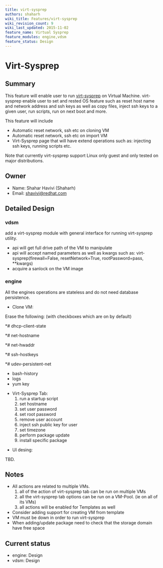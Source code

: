 ```yaml
---
title: virt-sysprep
authors: shaharh
wiki_title: Features/virt-sysprep
wiki_revision_count: 9
wiki_last_updated: 2015-11-02
feature_name: Virtual Sysprep
feature_modules: engine,vdsm
feature_status: Design
---
```


# Virt-Sysprep

## Summary

This feature will enable user to run [virt-sysprep](http://libguestfs.org/virt-sysprep.1.html) on Virtual Machine. virt-sysprep enable user to set and rested OS feature such as reset host name and network address and ssh keys as well as copy files, inject ssh keys to a given user, run scripts, run on next boot and more.

This feature will include

*   Automatic reset network, ssh etc on cloning VM
*   Automatic reset network, ssh etc on import VM
*   Virt-Sysprep page that will have extend operations such as: injecting ssh keys, running scripts etc.

Note that currently virt-sysprep support Linux only guest and only tested on major distributions.

## Owner

*   Name: Shahar Havivi (Shaharh)
*   Email: <shavivi@redhat.com>

## Detailed Design

### vdsm

add a virt-sysprep module with general interface for running virt-sysprep utility.

*   api will get full drive path of the VM to manipulate
*   api will accept named parameters as well as kwargs such as: virt-sysprep(firewall=False, resetNetwork=True, rootPassword=pass, \*\*kwargs)
*   acquire a sanlock on the VM image

### engine

All the engines operations are stateless and do not need database persistence.

*   Clone VM:

Erase the following: (with checkboxes which are on by default)

\*# dhcp-client-state

\*# net-hostname

\*# net-hwaddr

\*# ssh-hostkeys

\*# udev-persistent-net

*   bash-history
*   logs
*   yum key

<!-- -->

*   Virt-Sysprep Tab:
    1.  run a startup script
    2.  set hostname
    3.  set user password
    4.  set root password
    5.  remove user account
    6.  inject ssh public key for user
    7.  set timezone
    8.  perform package update
    9.  install specific package

<!-- -->

*   UI desing:

TBD.

## Notes

*   All actions are related to multiple VMs.
    1.  all of the action of virt-sysprep tab can be run on multiple VMs
    2.  all the virt-sysprep tab options can be run on a VM-Pool. (ie on all of its VMs)
    3.  all actions will be enabled for Templates as well
*   Consider adding support for creating VM from template
*   VM must be down in order to run virt-sysprep
*   When adding/update package need to check that the storage domain have free space

## Current status

*   engine: Design
*   vdsm: Design
